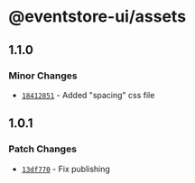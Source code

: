 # @eventstore-ui/assets

## 1.1.0

### Minor Changes

-   [`18412851`](https://github.com/EventStore/Design-System/commit/18412851f044ec154e85e9c73ea36b3354f5a3d6) - Added "spacing" css file

## 1.0.1

### Patch Changes

-   [`13df770`](https://github.com/EventStore/Design-System/commit/13df7704117fdc1fc483bd2d3c05925e6229b061) - Fix publishing
